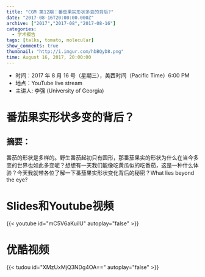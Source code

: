 ```yaml
---
title: "CGM 第12期：番茄果实形状多变的背后?"
date: "2017-08-16T20:00:00.000Z"
archive: ["2017","2017-08","2017-08-16"]
categories:
  - 学术报告
tags: [talks, tomato, molecular]
show_comments: true
thumbnail: "http://i.imgur.com/hbBQyD8.png"
time: August 16, 2017, 20:00:00
---
```



- 时间：2017 年 8 月 16 号（星期三），美西时间（Pacific Time）6:00 PM
- 地点：YouTube live stream 
- 主讲人: 李强 (University of Georgia)

# 番茄果实形状多变的背后？
 
## 摘要：

番茄的形状是多样的。野生番茄起初只有圆形，那番茄果实的形状为什么在当今多变的世界也如此多变呢？想想有一天我们能像吃黄瓜似的吃番茄，这是一种什么体验？今天我就带各位了解一下番茄果实形状变化背后的秘密？What lies beyond the eye?


# Slides和Youtube视频

{{< youtube id="mC5V6aKuilU" autoplay="false" >}}

# 优酷视频

{{< tudou id="XMzUxMjQ3NDg4OA==" autoplay="false" >}}

